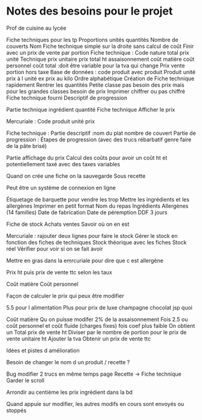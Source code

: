 # Notes des besoins pour le projet 

Prof de cuisine au lycée

Fiche techniques pour les tp
Proportions unités quantités
Nombre de couverts
Nom
Fiche technique simple sur la droite sans calcul de coût
Finir avec un prix de vente par portion
Fiche technique :
Code nature total prix unité
Technique prix unitaire prix total ht assaisonnement coût matière coût personnel coût total :doit être variable pour la tva qui change
Prix vente portion hors taxe
Base de données : code produit avec produit
Produit unité prix à l unité ex prix au kilo
Ordre alphabétique
Création de Fiche technique rapidement
Rentrer les quantités
Petite classe pas besoin des prix mais pour les grandes classes besoin de prix
Imprimer chiffrer ou pas chiffré
Fiche technique fourni
Descriptif de progression

Partie technique ingrédient quantité
Fiche technique
Afficher le prix

Mercuriale :
Code produit unité prix

Fiche technique :
Partie descriptif :nom du plat nombre de couvert
Partie de progression :
Étapes de progression (avec des trucs rébarbatif genre faire de la pâte brisé)

Partie affichage du prix
Calcul des coûts pour avoir un coût ht et potentiellement taxé avec des taxes variables

Quand on crée une fiche on la sauvegarde
Sous recette

Peut être un système de connexion en ligne

Étiquetage de barquette pour vendre les trop
Mettre les ingrédients et les allergènes
Imprimer en petit format
Nom du repas
Ingrédients
Allergènes (14 familles)
Date de fabrication
Date de péremption DDF 3 jours


Fiche de stock
Achats ventes
Savoir où on en est

Mercuriale : rajouter deux lignes pour faire le stock
Gérer le stock en fonction des fiches de techniques
Stock théorique avec les fiches
Stock réel Vérifier pour voir si on se fait avoir

Mettre en gras dans la emrcuriale pour dire que c est allergène

Prix ht puis prix de vente ttc selon les taux

Coût matière
Coût personnel

Façon de calculer le prix qui peux être modifier

5.5 pour l alimentation
Plus pour prix de luxe champagne chocolat jsp quoi

Coût matière
Qu on puisse modifer
2% de la assaisonnement
Fois 2.5 ou coût personnel et coût fluide  (charges fixes) fois coef plus faible
On obtient un
Total prix de vente ht
Diviser par le nombre de portion pour le prix de vente unitaire ht
Ajouter la tva
Obtenir un prix de vente ttc

Idées et pistes d amélioration

Besoin de changer le nom d un produit / recette ?

Bug modifier 2 trucs en même temps page
Recette -> Fiche technique
Garder le scroll

Arrondir au centième les prix ingrédient dans la bd

Quand appuie sur modifier, les autres modifs en cours sont envoyés ou stoppés
